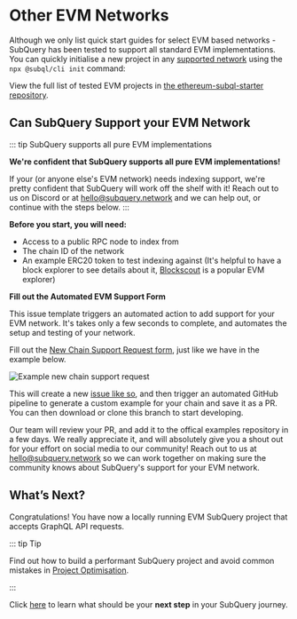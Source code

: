 # Other EVM Networks

Although we only list quick start guides for select EVM based networks - SubQuery has been tested to support all standard EVM implementations. You can quickly initialise a new project in any [supported network](https://subquery.network/networks) using the `npx @subql/cli init` command:

View the full list of tested EVM projects in [the ethereum-subql-starter repository](https://github.com/subquery/ethereum-subql-starter).

## Can SubQuery Support your EVM Network

::: tip SubQuery supports all pure EVM implementations

**We're confident that SubQuery supports all pure EVM implementations!**

If your (or anyone else's EVM network) needs indexing support, we're pretty confident that SubQuery will work off the shelf with it! Reach out to us on Discord or at [hello@subquery.network](hello@subquery.network) and we can help out, or continue with the steps below.
:::

**Before you start, you will need:**

- Access to a public RPC node to index from
- The chain ID of the network
- An example ERC20 token to test indexing against (It's helpful to have a block explorer to see details about it, [Blockscout](https://www.blockscout.com/) is a popular EVM explorer)

**Fill out the Automated EVM Support Form**

This issue template triggers an automated action to add support for your EVM network. It's takes only a few seconds to complete, and automates the setup and testing of your network.

Fill out the [New Chain Support Request form](https://github.com/subquery/ethereum-subql-starter/issues/new?assignees=&labels=CHAIN_SUPPORT&projects=&template=chain-support.yml&title=Adding+chain+support+for+...), just like we have in the example below.

![Example new chain support request](/assets/img/new-evm-chain-support.png)

This will create a new [issue like so](https://github.com/subquery/ethereum-subql-starter/issues/100), and then trigger an automated GitHub pipeline to generate a custom example for your chain and save it as a PR. You can then download or clone this branch to start developing.

Our team will review your PR, and add it to the offical examples repository in a few days. We really appreciate it, and will absolutely give you a shout out for your effort on social media to our community! Reach out to us at [hello@subquery.network](mailto:hello@subquery.network) so we can work together on making sure the community knows about SubQuery's support for your EVM network.

## What’s Next?

Congratulations! You have now a locally running EVM SubQuery project that accepts GraphQL API requests.

::: tip Tip

Find out how to build a performant SubQuery project and avoid common mistakes in [Project Optimisation](../../build/optimisation.md).

:::

Click [here](../../quickstart/whats-next.md) to learn what should be your **next step** in your SubQuery journey.
